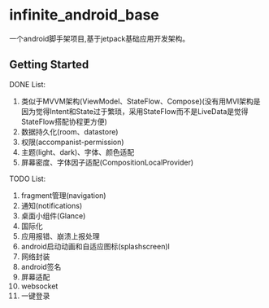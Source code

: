 # infinite_android_base

一个android脚手架项目,基于jetpack基础应用开发架构。

## Getting Started

DONE List:
1. 类似于MVVM架构(ViewModel、StateFlow、Compose)(没有用MVI架构是因为觉得Intent和State过于繁琐，采用StateFlow而不是LiveData是觉得StateFlow搭配协程更方便)
2. 数据持久化(room、datastore)
3. 权限(accompanist-permission)
4. 主题(light、dark)、字体、颜色适配
5. 屏幕密度、字体因子适配(CompositionLocalProvider)

TODO List:
1. fragment管理(navigation)
2. 通知(notifications)
3. 桌面小组件(Glance)
4. 国际化
5. 应用报错、崩溃上报处理
6. android启动动画和自适应图标(splashscreen)l
7. 网络封装
8. android签名
9. 屏幕适配
10. websocket
11. 一键登录